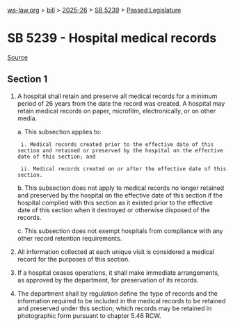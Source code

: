 [wa-law.org](/) > [bill](/bill/) > [2025-26](/bill/2025-26/) > [SB 5239](/bill/2025-26/sb/5239/) > [Passed Legislature](/bill/2025-26/sb/5239/S.PL/)

# SB 5239 - Hospital medical records

[Source](http://lawfilesext.leg.wa.gov/biennium/2025-26/Pdf/Bills/Senate%20Passed%20Legislature/5239-S.PL.pdf)

## Section 1
1. A hospital shall retain and preserve all medical records for a minimum period of 26 years from the date the record was created. A hospital may retain medical records on paper, microfilm, electronically, or on other media.

    a. This subsection applies to:

        i. Medical records created prior to the effective date of this section and retained or preserved by the hospital on the effective date of this section; and

        ii. Medical records created on or after the effective date of this section.

    b. This subsection does not apply to medical records no longer retained and preserved by the hospital on the effective date of this section if the hospital complied with this section as it existed prior to the effective date of this section when it destroyed or otherwise disposed of the records.

    c. This subsection does not exempt hospitals from compliance with any other record retention requirements.

2. All information collected at each unique visit is considered a medical record for the purposes of this section.

3. If a hospital ceases operations, it shall make immediate arrangements, as approved by the department, for preservation of its records.

4. The department shall by regulation define the type of records and the information required to be included in the medical records to be retained and preserved under this section; which records may be retained in photographic form pursuant to chapter 5.46 RCW.
